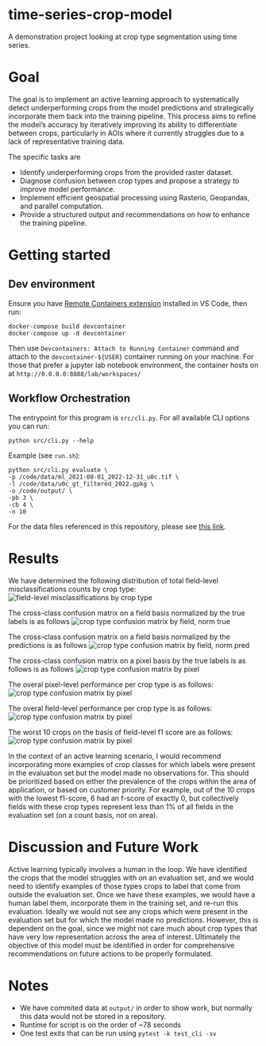 # time-series-crop-model
A demonstration project looking at crop type segmentation using time series.

# Goal
The goal is to implement an active learning approach to systematically detect underperforming crops from the model predictions and strategically incorporate them back into the training pipeline. This process aims to refine the model’s accuracy by iteratively improving its ability to differentiate between crops, particularly in AOIs where it currently struggles due to a lack of representative training data.

The specific tasks are

* Identify underperforming crops from the provided raster dataset.
* Diagnose confusion between crop types and propose a strategy to improve model performance.
* Implement efficient geospatial processing using Rasterio, Geopandas, and parallel computation.
* Provide a structured output and recommendations on how to enhance the training pipeline.

# Getting started

## Dev environment

Ensure you have [Remote Containers extension](https://marketplace.visualstudio.com/items?itemName=ms-vscode-remote.remote-containers) installed in VS Code, then run:

```
docker-compose build devcontainer
docker-compose up -d devcontainer
```

Then use `Devcontainers: Attach to Running Container` command and attach to the `devcontainer-${USER}` container running on your machine. For those that prefer a jupyter lab notebook environment, the container hosts on at `http://0.0.0.0:8888/lab/workspaces/`

## Workflow Orchestration

The entrypoint for this program is `src/cli.py`. For all available CLI options you can run:

```
python src/cli.py --help
```

Example (see `run.sh`):

```
python src/cli.py evaluate \
-p /code/data/ml_2021-08-01_2022-12-31_u0c.tif \
-l /code/data/u0c_gt_filtered_2022.gpkg \
-o /code/output/ \
-pb 3 \
-cb 4 \
-n 10
```

For the data files referenced in this repository, please see [this link](https://github.com/regrowag/regrow-mle-hiring/tree/main?tab=readme-ov-file#inputs).

# Results
We have determined the following distribution of total field-level misclassifications counts by crop type:
![field-level misclassifications by crop type](output/field_level_misclassifications.png)

The cross-class confusion matrix on a field basis normalized by the true labels is as follows
![crop type confusion matrix by field, norm true](output/fieldwise_confusion_matrix_norm_true.png)

The cross-class confusion matrix on a field basis normalized by the predictions is as follows
![crop type confusion matrix by field, norm pred](output/fieldwise_confusion_matrix_norm_pred.png)

The cross-class confusion matrix on a pixel basis by the true labels is as follows is as follows
![crop type confusion matrix by pixel](output/pixelwise_confusion_matrix.png)

The overal pixel-level performance per crop type is as follows:
![crop type confusion matrix by pixel](output/result_per_class.png)

The overal field-level performance per crop type is as follows:
![crop type confusion matrix by pixel](output/fieldwise_result_per_class.png)

The worst 10 crops on the basis of field-level f1 score are as follows:
![crop type confusion matrix by pixel](output/worse_10_crops.png)

In the context of an active learning scenario, I would recommend incorporating more examples of crop classes for which labels were present in the evaluation set but the model made no observations for. This should be prioritized based on either the prevalence of the crops within the area of application, or based on customer priority. For example, out of the 10 crops with the lowest f1-score, 6 had an f-score of exactly 0, but collectively fields with these crop types represent less than 1% of all fields in the evaluation set (on a count basis, not on area).


# Discussion and Future Work
Active learning typically involves a human in the loop. We have identified the crops that the model struggles with on an evaluation set, and we would need to identify examples of those types crops to label that come from outside the evaluation set. Once we have these examples, we would have a human label them, incorporate them in the training set, and re-run this evaluation. Ideally we would not see any crops which were present in the evaluation set but for which the model made no predictions. However, this is dependent on the goal, since we might not care much about crop types that have very low representation across the area of interest. Ultimately the objective of this model must be identified in order for comprehensive recommendations on future actions to be properly formulated.

# Notes
* We have commited data at `output/` in order to show work, but normally this data would not be stored in a repository.
* Runtime for script is on the order of ~78 seconds
* One test exits that can be run using `pytest -k test_cli -sv`
